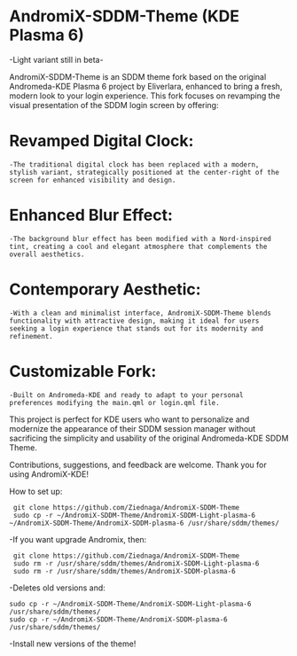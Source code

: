 # AndromiX-SDDM-Theme (KDE Plasma 6)

-Light variant still in beta-

AndromiX-SDDM-Theme is an SDDM theme fork based on the original Andromeda-KDE Plasma 6 project by Eliverlara, enhanced to bring a fresh, modern look to your login experience. This fork focuses on revamping the visual presentation of the SDDM login screen by offering:

# Revamped Digital Clock:
    
    -The traditional digital clock has been replaced with a modern, stylish variant, strategically positioned at the center-right of the screen for enhanced visibility and design.

# Enhanced Blur Effect:
    
    -The background blur effect has been modified with a Nord-inspired tint, creating a cool and elegant atmosphere that complements the overall aesthetics.

# Contemporary Aesthetic:
    
    -With a clean and minimalist interface, AndromiX-SDDM-Theme blends functionality with attractive design, making it ideal for users seeking a login experience that stands out for its modernity and refinement.

# Customizable Fork: 
    -Built on Andromeda-KDE and ready to adapt to your personal preferences modifying the main.qml or login.qml file.

This project is perfect for KDE users who want to personalize and modernize the appearance of their SDDM session manager without sacrificing the simplicity and usability of the original Andromeda-KDE SDDM Theme.

Contributions, suggestions, and feedback are welcome. Thank you for using AndromiX-KDE!

How to set up:

     git clone https://github.com/Ziednaga/AndromiX-SDDM-Theme
     sudo cp -r ~/AndromiX-SDDM-Theme/AndromiX-SDDM-Light-plasma-6 ~/AndromiX-SDDM-Theme/AndromiX-SDDM-plasma-6 /usr/share/sddm/themes/

-If you want upgrade Andromix, then: 

     git clone https://github.com/Ziednaga/AndromiX-SDDM-Theme
     sudo rm -r /usr/share/sddm/themes/AndromiX-SDDM-Light-plasma-6
     sudo rm -r /usr/share/sddm/themes/AndromiX-SDDM-plasma-6

-Deletes old versions and:

    sudo cp -r ~/AndromiX-SDDM-Theme/AndromiX-SDDM-Light-plasma-6 /usr/share/sddm/themes/
    sudo cp -r ~/AndromiX-SDDM-Theme/AndromiX-SDDM-plasma-6 /usr/share/sddm/themes/

-Install new versions of the theme!


